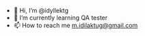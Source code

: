 - 👋 Hi, I’m @idyllektg
- 🌱 I’m currently learning QA tester
- 📫 How to reach me m.idilaktug@gmail.com

<!---
idyllektg/idyllektg is a ✨ special ✨ repository because its `README.md` (this file) appears on your GitHub profile.
You can click the Preview link to take a look at your changes.
--->
